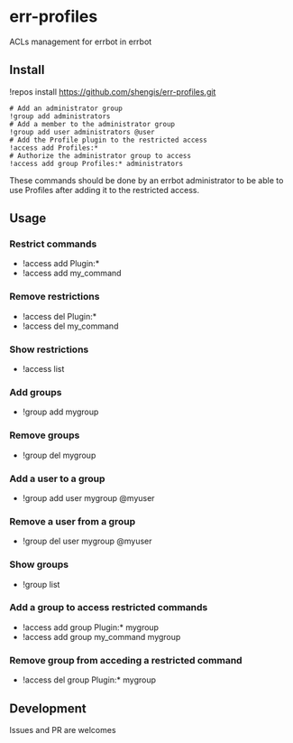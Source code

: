 # err-profiles
ACLs management for errbot in errbot

## Install
!repos install https://github.com/shengis/err-profiles.git
```
# Add an administrator group
!group add administrators
# Add a member to the administrator group
!group add user administrators @user
# Add the Profile plugin to the restricted access
!access add Profiles:*
# Authorize the administrator group to access
!access add group Profiles:* administrators
```

These commands should be done by an errbot administrator to be able to use Profiles after adding it to the restricted access.

## Usage

### Restrict commands
* !access add Plugin:*
* !access add my_command

### Remove restrictions
* !access del Plugin:*
* !access del my_command

### Show restrictions
* !access list

### Add groups
* !group add mygroup

### Remove groups
* !group del mygroup

### Add a user to a group
* !group add user mygroup @myuser

### Remove a user from a group
* !group del user mygroup @myuser

### Show groups
* !group list

### Add a group to access restricted commands
* !access add group Plugin:* mygroup
* !access add group my_command mygroup

### Remove group from acceding a restricted command
* !access del group Plugin:* mygroup

## Development
Issues and PR are welcomes
